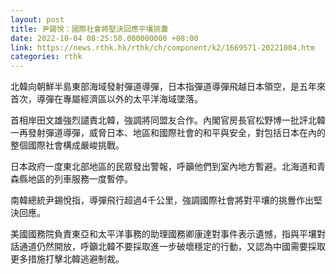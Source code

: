 ```yaml
---
layout: post
title: 尹錫悅：國際社會將堅決回應平壤挑釁
date: 2022-10-04 08:25:50.000000000 +08:00
link: https://news.rthk.hk/rthk/ch/component/k2/1669571-20221004.htm
categories: rthk
---
```


北韓向朝鮮半島東部海域發射彈道導彈，日本指彈道導彈飛越日本領空，是五年來首次，導彈在專屬經濟區以外的太平洋海域墜落。

首相岸田文雄強烈譴責北韓，強調將同盟友合作。內閣官房長官松野博一批評北韓一再發射彈道導彈，威脅日本、地區和國際社會的和平與安全，對包括日本在內的整個國際社會構成嚴峻挑戰。

日本政府一度東北部地區的民眾發出警報，呼籲他們到室內地方暫避。北海道和青森縣地區的列車服務一度暫停。

南韓總統尹錫悅指，導彈飛行超過4千公里，強調國際社會將對平壤的挑釁作出堅決回應。

美國國務院負責東亞和太平洋事務的助理國務卿康達對事件表示遺憾，指與平壤對話通道仍然開放，呼籲北韓不要採取進一步破壞穩定的行動，又認為中國需要採取更多措施打擊北韓逃避制裁。
